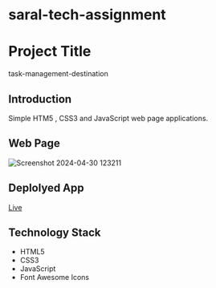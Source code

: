 # saral-tech-assignment
# Project Title
  task-management-destination
## Introduction
Simple HTM5 , CSS3 and JavaScript web page applications.
## Web Page
![Screenshot 2024-04-30 123211](https://github.com/Upendrapal0607/saral-tech-assignment/assets/112810287/56753ab9-5e55-4ef6-b059-a0e6ba60a6c3)

## Deplolyed App
 [Live](https://upendrapal0607.github.io/saral-tech-assignment/)

## Technology Stack
- HTML5
- CSS3
- JavaScript
- Font Awesome Icons

